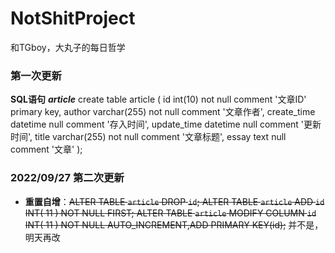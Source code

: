 # NotShitProject
和TGboy，大丸子的每日哲学


### 第一次更新
**SQL语句**
___article___
create table article
(
id          int(10)      not null comment '文章ID'
primary key,
author      varchar(255) not null comment '文章作者',
create_time datetime     null comment '存入时间',
update_time datetime     null comment '更新时间',
title       varchar(255) not null comment '文章标题',
essay       text         null comment '文章'
);


### 2022/09/27 第二次更新

- **重置自增**：~~ALTER TABLE `article` DROP `id`;
  ALTER TABLE `article` ADD `id` INT( 11 ) NOT NULL FIRST;
  ALTER TABLE `article` MODIFY COLUMN `id` INT( 11 ) NOT NULL AUTO_INCREMENT,ADD PRIMARY KEY(id);~~ 并不是，明天再改